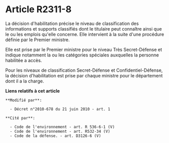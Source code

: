 # Article R2311-8

La décision d'habilitation précise le niveau de classification des informations  et supports classifiés dont le titulaire
peut connaître ainsi que le ou les emplois qu'elle concerne. Elle intervient à la suite d'une procédure définie par le
Premier ministre.

Elle est prise par le Premier ministre pour le niveau Très Secret-Défense et indique notamment la ou les catégories spéciales
auxquelles la personne habilitée a accès. 

Pour les niveaux de classification Secret-Défense et Confidentiel-Défense, la décision d'habilitation est prise par chaque
ministre pour le département dont il a la charge.

**Liens relatifs à cet article**

	**Modifié par**:

	  - Décret n°2010-678 du 21 juin 2010 - art. 1

	**Cité par**:

	  - Code de l'environnement - art. R 536-6-1 (V)
	  - Code de l'environnement - art. R532-34 (V)
	  - Code de la défense. - art. D3126-6 (V)
